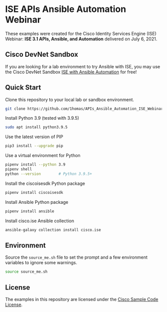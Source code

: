 # ISE APIs Ansible Automation Webinar

These examples were created for the Cisco Identity Services Engine (ISE) Webinar: **ISE 3.1 APIs, Ansible, and Automation** delivered on July 6, 2021. 

## Cisco DevNet Sandbox

If you are looking for a lab environment to try Ansible with ISE, you may use the Cisco DevNet Sandbox [ISE with Ansible Automation](https://devnetsandbox.cisco.com/RM/Diagram/Index/ad4bb2ae-bb67-4d93-9f0d-2a6a04792e2e?diagramType=Topology) for free!

## Quick Start

Clone this repository to your local lab or sandbox environment.
```bash
git clone https://github.com/1homas/APIs_Ansible_Automation_ISE_Webinar 
```

Install Python 3.9 (tested with 3.9.5)

```bash
sudo apt install python3.9.5
```

Use the latest version of PIP

```bash
pip3 install --upgrade pip
```

Use a virtual environment for Python

```bash
pipenv install --python 3.9
pipenv shell
python --version        # Python 3.9.5+
```

Install the ciscoisesdk Python package

```bash
pipenv install ciscoisesdk
```

Install Ansible Python package

```bash
pipenv install ansible
```

Install cisco.ise Ansible collection

```bash
ansible-galaxy collection install cisco.ise
```


## Environment

Source the `source_me.sh` file to set the prompt and a few environment variables to ignore some warnings.

```bash
source source_me.sh
```

## License

The examples in this repository are licensed under the [Cisco Sample Code License](https://developer.cisco.com/site/license/cisco-sample-code-license/).


